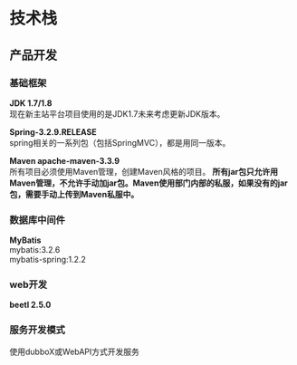 # 技术栈
## 产品开发
### 基础框架
**JDK 1.7/1.8**  
现在新主站平台项目使用的是JDK1.7未来考虑更新JDK版本。  

**Spring-3.2.9.RELEASE**  
spring相关的一系列包（包括SpringMVC），都是用同一版本。

**Maven apache-maven-3.3.9**  
所有项目必须使用Maven管理，创建Maven风格的项目。 
**所有jar包只允许用Maven管理，不允许手动加jar包。Maven使用部门内部的私服，如果没有的jar包，需要手动上传到Maven私服中。**  

### 数据库中间件
**MyBatis**  
mybatis:3.2.6  
mybatis-spring:1.2.2

### web开发
**beetl 2.5.0**

### 服务开发模式
使用dubboX或WebAPI方式开发服务
